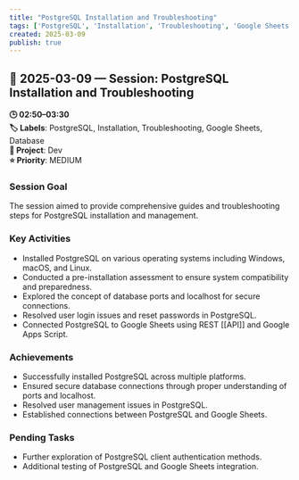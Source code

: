 ```yaml
---
title: "PostgreSQL Installation and Troubleshooting"
tags: ['PostgreSQL', 'Installation', 'Troubleshooting', 'Google Sheets', 'Database']
created: 2025-03-09
publish: true
---
```


## 📅 2025-03-09 — Session: PostgreSQL Installation and Troubleshooting

**🕒 02:50–03:30**  
**🏷️ Labels**: PostgreSQL, Installation, Troubleshooting, Google Sheets, Database  
**📂 Project**: Dev  
**⭐ Priority**: MEDIUM  


### Session Goal
The session aimed to provide comprehensive guides and troubleshooting steps for PostgreSQL installation and management.

### Key Activities
- Installed PostgreSQL on various operating systems including Windows, macOS, and Linux.
- Conducted a pre-installation assessment to ensure system compatibility and preparedness.
- Explored the concept of database ports and localhost for secure connections.
- Resolved user login issues and reset passwords in PostgreSQL.
- Connected PostgreSQL to Google Sheets using REST [[API]] and Google Apps Script.

### Achievements
- Successfully installed PostgreSQL across multiple platforms.
- Ensured secure database connections through proper understanding of ports and localhost.
- Resolved user management issues in PostgreSQL.
- Established connections between PostgreSQL and Google Sheets.

### Pending Tasks
- Further exploration of PostgreSQL client authentication methods.
- Additional testing of PostgreSQL and Google Sheets integration.
